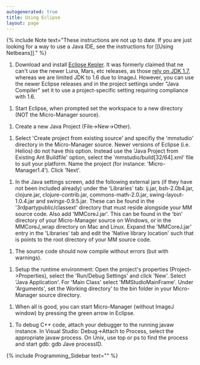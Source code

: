 ```yaml
---
autogenerated: true
title: Using Eclipse
layout: page
---
```


{% include Note text="These instructions are not up to date. If you are just looking for a way to use a Java IDE, see the instructions for [[Using Netbeans]]." %}

1.  Download and install [Eclipse Kepler](http://www.eclipse.org/). It
    was formerly claimed that ne can't use the newer Luna, Mars, etc
    releases, as those [rely on
    JDK 1.7](https://wiki.eclipse.org/Eclipse/Installation), whereas we
    are limited JDK to 1.6 due to ImageJ. However, you can use the newer
    Eclipse releases and in the project settings under "Java Compiler"
    set it to use a project-specific setting requiring compliance with
    1.6.

<!-- end list -->

1.  Start Eclipse, when prompted set the workspace to a new directory
    (NOT the Micro-Manager source).

<!-- end list -->

1.  Create a new Java Project (File-\>New-\>Other).

<!-- end list -->

1.  Select 'Create project from existing source' and specifiy the
    'mmstudio' directory in the Micro-Manager source. Newer versions of
    Eclipse (i.e. Helios) do not have this option. Instead use the 'Java
    Project from Existing Ant Buildfile' option, select the
    'mmstudio/build\[32/64\].xml' file to suit your platform. Name the
    project (for instance: 'Micro-Manager1.4'). Click 'Next'.

<!-- end list -->

1.  In the Java settings screen, add the following external jars (if
    they have not been included already) under the 'Libraries' tab:
    ij.jar, bsh-2.0b4.jar, clojure.jar, clojure-contrib.jar,
    commons-math-2.0.jar, swing-layout-1.0.4.jar and swingx-0.9.5.jar.
    These can be found in the '3rdpartypublic/classext' directory that
    must reside alongside your MM source code. Also add 'MMCoreJ.jar'.
    This can be found in the 'bin' directory of your Micro-Manager
    source on Windows, or in the MMCoreJ\_wrap directory on Mac and
    Linux. Expand the 'MMCoreJ.jar' entry in the 'Libraries' tab and
    edit the 'Native library location' such that is points to the root
    directory of your MM source code.

<!-- end list -->

1.  The source code should now compile without errors (but with
    warnings).

<!-- end list -->

1.  Setup the runtime environment: Open the project's properties
    (Project-\>Properties), select the 'Run/Debug Settings' and click
    'New'. Select 'Java Application'. For 'Main Class' select
    'MMStudioMainFrame'. Under 'Arguments', set the Working directory'
    to the bin folder in your Micro-Manager source directory.

<!-- end list -->

1.  When all is good, you can start Micro-Manager (without ImageJ
    window) by pressing the green arrow in Eclipse.

<!-- end list -->

1.  To debug C++ code, attach your debugger to the running javaw
    instance. In Visual Studio: Debug-\>Attach to Process, select the
    appropriate javaw process. On Unix, use top or ps to find the
    process and start gdb: gdb Jave processID.

{% include Programming_Sidebar text="" %}
